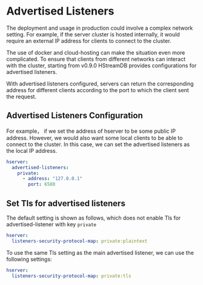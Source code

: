 # Advertised Listeners

The deployment and usage in production could involve a complex network setting.
For example, if the server cluster is hosted internally, it would require an
external IP address for clients to connect to the cluster.

The use of docker and cloud-hosting can make the situation even more
complicated. To ensure that clients from different networks can interact with
the cluster, starting from v0.9.0 HStreamDB provides configurations for
advertised listeners.

With advertised listeners configured, servers can return the corresponding
address for different clients according to the port to which the client sent
the request.

## Advertised Listeners Configuration

For example， if we set the address of hserver to be some public IP address.
However, we would also want some local clients to be able to connect to the
cluster. In this case, we can set the advertised listeners as the local IP
address.

```yaml
hserver:
  advertised-listeners:
    private:
      - address: "127.0.0.1"
        port: 6580
```

## Set Tls for advertised listeners

The default setting is shown as follows, which does not enable Tls for advertised-listener with key `private`

```yaml
hserver:
  listeners-security-protocol-map: private:plaintext
```

To use the same Tls setting as the main advertised listener, we can use the following settings:

```yaml
hserver:
  listeners-security-protocol-map: private:tls
```
